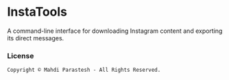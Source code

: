 # InstaTools

A command-line interface for downloading Instagram content and exporting its direct messages.

### License

```
Copyright © Mahdi Parastesh - All Rights Reserved.
```
